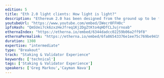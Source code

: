```yaml
---
edition: 5
title: "Eth 2.0 light clients: How light is light?"
description: "Ethereum 2.0 has been designed from the ground up to be friendly for \"light clients\" - blockchain clients requiring vastly reduced computational resources that can easily be run in the browser, in embedded devices, and even inside other blockchains! We discuss how light clients work in Eth2.0, why light clients are lighter than full nodes, and get to the bottom of just how \"light\" these clients can be."
youtubeUrl: "https://www.youtube.com/embed/IWecr0FFH0c"
ipfsHash: "QmSUei7ck6zxzHeJfreq1Kj2DgZtKto4qHDfCLJujrnoab"
ethernaIndex: "https://etherna.io/embed/6344dadcc02259b06a2ff9f8"
ethernaPermalink: "https://etherna.io/embed/6fa86543376e1ee75c769be9419f62322dc7a61f39d59901f3f1fdba6995889d"
duration: 1308
expertise: "intermediate"
type: "Breakout"
track: "Staking & Validator Experience"
keywords: ['technical']
tags: ['Staking & Validator Experience']
speakers: ['Greg Markou','Cayman Nava']
---
```

